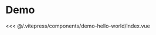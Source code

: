 # Demo

<demo-hello-world></demo-hello-world>

<code-details>
<<< @/.vitepress/components/demo-hello-world/index.vue
</code-details>
